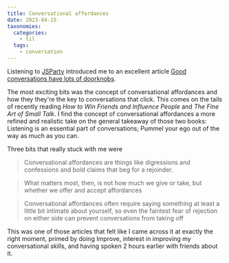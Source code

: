 ```yaml
---
title: Conversational affordances
date: 2023-04-15
taxonomies:
  categories:
    - til
  tags:
    - conversation
---
```


Listening to [JSParty](https://changelog.com/jsparty/271) introduced me  to an excellent article [Good conversations have lots of doorknobs](https://www.experimental-history.com/p/good-conversations-have-lots-of-doorknobs).

The most exciting bits was the concept of conversational affordances and how they they're the key to conversations that click.
This comes on the tails of recently reading _How to Win Friends and Influence People_ and _The Fine Art of Small Talk_. I find the concept of conversational affordances a more refined and realistic take on the general takeaway of those two books: Listening is an essential part of conversations; Pummel your ego out of the way as much as you can.

Three bits that really stuck with me were

> Conversational affordances are things like digressions and confessions and bold claims that beg for a rejoinder. 

> What matters most, then, is not how much we give or take, but whether we offer and accept affordances

> Conversational affordances often require saying something at least a little bit intimate about yourself, so even the faintest fear of rejection on either side can prevent conversations from taking off

This was one of those articles that felt like I came across it at exactly the right moment, primed by doing Improve, interest in improving my conversational skills, and having spoken 2 hours earlier with friends about it.